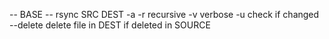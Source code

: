 -- BASE --
rsync SRC DEST
-a
-r 		recursive
-v 		verbose
-u 		check if changed
--delete 	delete file in DEST if deleted in SOURCE
